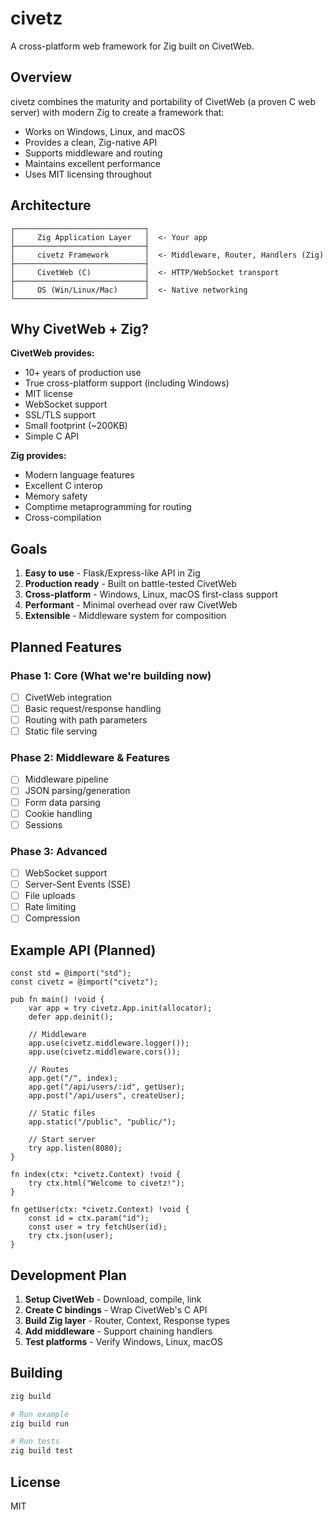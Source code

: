 # civetz

A cross-platform web framework for Zig built on CivetWeb.

## Overview

civetz combines the maturity and portability of CivetWeb (a proven C web server) with modern Zig to create a framework that:
- Works on Windows, Linux, and macOS
- Provides a clean, Zig-native API
- Supports middleware and routing
- Maintains excellent performance
- Uses MIT licensing throughout

## Architecture

```
┌─────────────────────────────┐
│     Zig Application Layer   │  <- Your app
├─────────────────────────────┤
│     civetz Framework        │  <- Middleware, Router, Handlers (Zig)
├─────────────────────────────┤
│     CivetWeb (C)            │  <- HTTP/WebSocket transport
├─────────────────────────────┤
│     OS (Win/Linux/Mac)      │  <- Native networking
└─────────────────────────────┘
```

## Why CivetWeb + Zig?

**CivetWeb provides:**
- 10+ years of production use
- True cross-platform support (including Windows)
- MIT license
- WebSocket support
- SSL/TLS support
- Small footprint (~200KB)
- Simple C API

**Zig provides:**
- Modern language features
- Excellent C interop
- Memory safety
- Comptime metaprogramming for routing
- Cross-compilation

## Goals

1. **Easy to use** - Flask/Express-like API in Zig
2. **Production ready** - Built on battle-tested CivetWeb
3. **Cross-platform** - Windows, Linux, macOS first-class support
4. **Performant** - Minimal overhead over raw CivetWeb
5. **Extensible** - Middleware system for composition

## Planned Features

### Phase 1: Core (What we're building now)
- [ ] CivetWeb integration
- [ ] Basic request/response handling
- [ ] Routing with path parameters
- [ ] Static file serving

### Phase 2: Middleware & Features
- [ ] Middleware pipeline
- [ ] JSON parsing/generation
- [ ] Form data parsing
- [ ] Cookie handling
- [ ] Sessions

### Phase 3: Advanced
- [ ] WebSocket support
- [ ] Server-Sent Events (SSE)
- [ ] File uploads
- [ ] Rate limiting
- [ ] Compression

## Example API (Planned)

```zig
const std = @import("std");
const civetz = @import("civetz");

pub fn main() !void {
    var app = try civetz.App.init(allocator);
    defer app.deinit();

    // Middleware
    app.use(civetz.middleware.logger());
    app.use(civetz.middleware.cors());

    // Routes
    app.get("/", index);
    app.get("/api/users/:id", getUser);
    app.post("/api/users", createUser);

    // Static files
    app.static("/public", "public/");

    // Start server
    try app.listen(8080);
}

fn index(ctx: *civetz.Context) !void {
    try ctx.html("Welcome to civetz!");
}

fn getUser(ctx: *civetz.Context) !void {
    const id = ctx.param("id");
    const user = try fetchUser(id);
    try ctx.json(user);
}
```

## Development Plan

1. **Setup CivetWeb** - Download, compile, link
2. **Create C bindings** - Wrap CivetWeb's C API
3. **Build Zig layer** - Router, Context, Response types
4. **Add middleware** - Support chaining handlers
5. **Test platforms** - Verify Windows, Linux, macOS

## Building

```bash
zig build

# Run example
zig build run

# Run tests
zig build test
```

## License

MIT